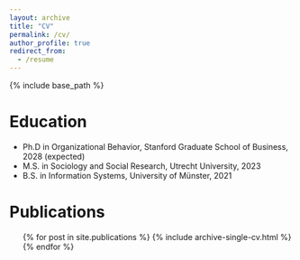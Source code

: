 ```yaml
---
layout: archive
title: "CV"
permalink: /cv/
author_profile: true
redirect_from:
  - /resume
---
```


{% include base_path %}

Education
======
* Ph.D in Organizational Behavior, Stanford Graduate School of Business, 2028 (expected)
* M.S. in Sociology and Social Research, Utrecht University, 2023
* B.S. in Information Systems, University of Münster, 2021

Publications
======
<ul>{% for post in site.publications %}
  {% include archive-single-cv.html %}
{% endfor %}</ul>

<!--  <>Work experience
======
* Summer 2022: Research Intern
* Utrecht University

* 2019 - 2022: Research Assistant / TA
* University of Münster
  
Talks
======
<ul>{% for post in site.talks %}
{% include archive-single-talk-cv.html %}
 {% endfor %}</ul>
  
Teaching
======
<ul>{% for post in site.teaching %}
{% include archive-single-cv.html %}
{% endfor %}</ul>-->
